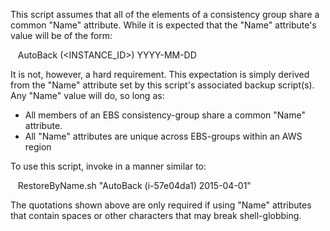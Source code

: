 This script assumes that all of the elements of a consistency group share a common "Name" attribute. While it is expected that the "Name" attribute's value will be of the form:

&nbsp;&nbsp;&nbsp;AutoBack (<INSTANCE_ID>) YYYY-MM-DD

It is not, however, a hard requirement. This expectation is simply derived from the "Name" attribute set by this script's associated backup script(s). Any "Name" value will do, so long as:
- All members of an EBS consistency-group share a common "Name" attribute.
- All "Name" attributes are unique across EBS-groups within an AWS region

To use this script, invoke in a manner similar to:

&nbsp;&nbsp;&nbsp;RestoreByName.sh "AutoBack (i-57e04da1) 2015-04-01"

The quotations shown above are only required if using "Name" attributes that contain spaces or other characters that may break shell-globbing.
